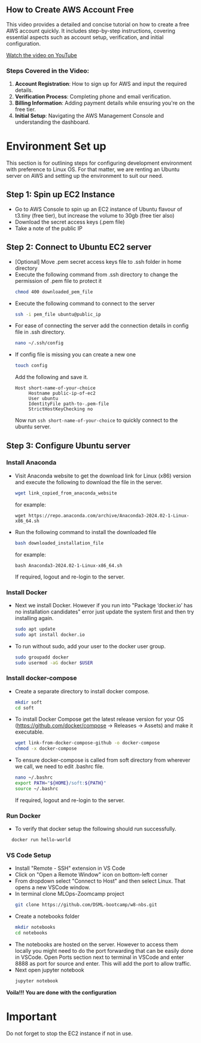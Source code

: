 ## How to Create AWS Account Free

This video provides a detailed and concise tutorial on how to create a free AWS account quickly. It includes step-by-step instructions, covering essential aspects such as account setup, verification, and initial configuration. 

[Watch the video on YouTube](https://www.youtube.com/watch?v=JFwAS_8BZvM&ab_channel=CSCORNERSunitaRai)

### Steps Covered in the Video:
1. **Account Registration**: How to sign up for AWS and input the required details.
2. **Verification Process**: Completing phone and email verification.
3. **Billing Information**: Adding payment details while ensuring you're on the free tier.
4. **Initial Setup**: Navigating the AWS Management Console and understanding the dashboard.


# Environment Set up #
This section is for outlining steps for configuring development environment with preference to Linux OS. For that matter, we are renting an Ubuntu server on AWS and setting up the environment to suit our need.

## Step 1: Spin up EC2 Instance ##
* Go to AWS Console to spin up an EC2 instance of Ubuntu flavour of t3.tiny (free tier), but increase the volume to 30gb (free tier also)
* Download the secret access keys (.pem file)
* Take a note of the public IP

## Step 2: Connect to Ubuntu EC2 server ##
* [Optional] Move .pem secret access keys file to .ssh folder in home directory
* Execute the following command from .ssh directory to change the permission of .pem file to protect it
  ``` sh
  chmod 400 downloaded_pem_file
  ```
* Execute the following command to connect to the server
  ``` sh
  ssh -i pem_file ubuntu@public_ip
  ```
* For ease of connecting the server add the connection details in config file in .ssh directory.
  ``` sh
  nano ~/.ssh/config
  ```
* If config file is missing you can create a new one
  ``` sh
  touch config
  ```
  Add the following and save it.
  ```
  Host short-name-of-your-choice
       Hostname public-ip-of-ec2
       User ubuntu
       IdentityFile path-to-.pem-file
       StrictHostKeyChecking no
  ```
  Now run ```ssh short-name-of-your-choice``` to quickly connect to the ubuntu server. 

## Step 3: Configure Ubuntu server ##
### Install Anaconda ###
* Visit Anaconda website to get the download link for Linux (x86) version and execute the following to download the file in the server.
  ``` sh
  wget link_copied_from_anaconda_website
  ```
  for example: 
  
  ```
  wget https://repo.anaconda.com/archive/Anaconda3-2024.02-1-Linux-x86_64.sh
  ```
* Run the following command to install the downloaded file
  ``` sh
  bash downloaded_installation_file
  ```

  for example:
  ```
  bash Anaconda3-2024.02-1-Linux-x86_64.sh
  ```
  If required, logout and re-login to the server.
### Install Docker ###
* Next we install Docker. However if you run into "Package ‘docker.io’ has no installation candidates" error just update the system first and then try installing again.
  ``` sh
  sudo apt update
  sudo apt install docker.io
  ```
* To run without sudo, add your user to the docker user group.
  ``` sh
  sudo groupadd docker
  sudo usermod -aG docker $USER
  ```
### Install docker-compose ###
* Create a separate directory to install docker compose.
  ``` sh
  mkdir soft
  cd soft
  ```
* To install Docker Compose get the latest release version for your OS (https://github.com/docker/compose -> Releases -> Assets) and make it executable.
  ``` sh
  wget link-from-docker-compose-github -o docker-compose
  chmod -x docker-compose
  ```
* To ensure docker-compose is called from soft directory from wherever we call, we need to edit .bashrc file.
  ``` sh
  nano ~/.bashrc
  export PATH="${HOME}/soft:${PATH}"
  source ~/.bashrc
  ```
  If required, logout and re-login to the server.
### Run Docker ###
* To verify that docker setup the following should run successfully.
``` sh
  docker run hello-world
```
### VS Code Setup ###
* Install "Remote - SSH" extension in VS Code
* Click on "Open a Remote Window" icon on bottom-left corner
* From dropdown select "Connect to Host" and then select Linux. That opens a new VSCode window.
* In terminal clone MLOps-Zoomcamp project
  ``` sh
  git clone https://github.com/DSML-bootcamp/w8-nbs.git
  ```
* Create a notebooks folder
  ``` sh
  mkdir notebooks
  cd notebooks
  ```
* The notebooks are hosted on the server. However to access them locally you might need to do the port forwarding that can be easily done in VSCode. Open Ports section next to terminal in VSCode and enter 8888 as port for source and enter. This will add the port to allow traffic.
* Next open jupyter notebook
  ``` sh
  jupyter notebook
  ```

**Voila!!! You are done with the configuration**

# Important #
Do not forget to stop the EC2 instance if not in use.
